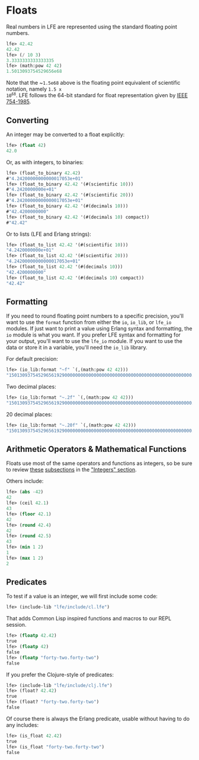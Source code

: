 # Floats

Real numbers in LFE are represented using the standard floating point numbers.

```lisp
lfe> 42.42
42.42
lfe> (/ 10 3)
3.3333333333333335
lfe> (math:pow 42 42)
1.5013093754529656e68
```

Note that the ~`1.5e68` above is the floating point equivalent of scientific
notation, namely <code>1.5 x 10<sup>68</sup></code>. LFE follows the 64-bit
standard for float representation given by [IEEE 754-1985](https://en.wikipedia.org/wiki/IEEE_754-1985).

## Converting

An integer may be converted to a float explicitly:

```lisp
lfe> (float 42)
42.0
```

Or, as with integers, to binaries:

``` lisp
lfe> (float_to_binary 42.42)
#"4.24200000000000017053e+01"
lfe> (float_to_binary 42.42 '(#(scientific 10)))
#"4.2420000000e+01"
lfe> (float_to_binary 42.42 '(#(scientific 20)))
#"4.24200000000000017053e+01"
lfe> (float_to_binary 42.42 '(#(decimals 10)))
#"42.4200000000"
lfe> (float_to_binary 42.42 '(#(decimals 10) compact))
#"42.42"
```

Or to lists (LFE and Erlang strings):

``` lisp
lfe> (float_to_list 42.42 '(#(scientific 10)))
"4.2420000000e+01"
lfe> (float_to_list 42.42 '(#(scientific 20)))
"4.24200000000000017053e+01"
lfe> (float_to_list 42.42 '(#(decimals 10)))
"42.4200000000"
lfe> (float_to_list 42.42 '(#(decimals 10) compact))
"42.42"
```

## Formatting

If you need to round floating point numbers to a specific precision, you'll want to use the `format` function from either the `io`, `io_lib`, or `lfe_io` modules. If just want to print a value using Erlang syntax and formatting, the `io` module is what you want. If you prefer LFE syntax and formatting for your output, you'll want to use the `lfe_io` module. If you want to use the data or store it in a variable, you'll need the `io_lib` library.

For default precision:

``` lisp
lfe> (io_lib:format "~f" `(,(math:pow 42 42)))
"150130937545296561929000000000000000000000000000000000000000000000000.000000"
```

Two decimal places:

``` lisp
lfe> (io_lib:format "~.2f" `(,(math:pow 42 42)))
"150130937545296561929000000000000000000000000000000000000000000000000.00"
```

20 decimal places:

``` lisp
lfe> (io_lib:format "~.20f" `(,(math:pow 42 42)))
"150130937545296561929000000000000000000000000000000000000000000000000.00000000000000000000"
```

## Arithmetic Operators & Mathematical Functions

Floats use most of the same operators and functions as integers, so be sure to 
review [these](integers.html#arithmetic-operators) [subsections](integers.html#mathematical-functions) in the ["Integers" section](integers.html).

Others include:

``` lisp
lfe> (abs -42)
42
lfe> (ceil 42.1)
43
lfe> (floor 42.1)
42
lfe> (round 42.4)
42
lfe> (round 42.5)
43
lfe> (min 1 2)
1
lfe> (max 1 2)
2
```

## Predicates

To test if a value is an integer, we will first include some code:

``` lisp
lfe> (include-lib "lfe/include/cl.lfe")
```

That adds Common Lisp inspired functions and macros to our REPL session.

``` lisp
lfe> (floatp 42.42)
true
lfe> (floatp 42)
false
lfe> (floatp "forty-two.forty-two")
false
```

If you prefer the Clojure-style of predicates:

``` lisp
lfe> (include-lib "lfe/include/clj.lfe")
lfe> (float? 42.42)
true
lfe> (float? "forty-two.forty-two")
false
```

Of course there is always the Erlang predicate, usable without having to do any includes:

``` lisp
lfe> (is_float 42.42)
true
lfe> (is_float "forty-two.forty-two")
false
```
